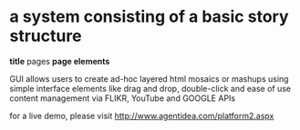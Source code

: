 # a system consisting of a basic story structure #

**title** pages
**page elements**

GUI allows users to create ad-hoc layered html mosaics or mashups using simple interface elements like drag and drop, double-click and ease of use content management via FLIKR, YouTube and GOOGLE APIs

for a live demo, please visit http://www.agentidea.com/platform2.aspx